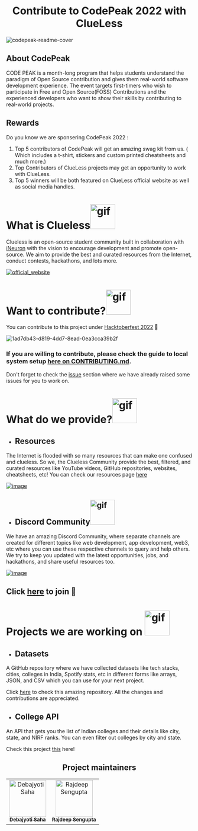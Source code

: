<h1 align='center'>Contribute to CodePeak 2022 with ClueLess</h1>

![codepeak-readme-cover](https://user-images.githubusercontent.com/91758830/205308086-df454271-2d7a-4158-a743-4359a18e8038.jpeg)

## About CodePeak 
CODE PEAK is a month-long program that helps students understand the paradigm of Open Source contribution and gives them real-world software development experience. The event targets first-timers who wish to participate in Free and Open Source(FOSS) Contributions and the experienced developers who want to show their skills by contributing to real-world projects.

## Rewards
Do you know we are sponsering CodePeak 2022 : 
1. Top 5 contributors of CodePeak will get an amazing swag kit from us. ( Which includes a t-shirt, stickers and custom printed cheatsheets and much more.)
2. Top Contributors of ClueLess projects may get an opportunity to work with ClueLess.  
3. Top 5 winners will be both featured on ClueLess official website as well as social media handles.

<!-- # What is Clueless? ![hippo](https://media.tenor.com/LA_6z3bAMScAAAAi/ナニ-ベタックマ.gif) -->
# What is Clueless<img src="https://media.tenor.com/LA_6z3bAMScAAAAi/ナニ-ベタックマ.gif" alt="gif" width="67"/>

Clueless is an open-source student community built in collaboration with [iNeuron]() with the vision to encourage development and promote open-source. We aim to provide the best and curated resources from the Internet, conduct contests, hackathons, and lots more.

[![official_website](https://www.linkpicture.com/q/cluelessHomepage.png)](https://www.clueless.tech/)

# Want to contribute?<img src="https://media.tenor.com/8q1Mi4wzB7sAAAAj/robot-cute.gif" alt="gif" width="67"/>


You can contribute to this project under [Hacktoberfest 2022](https://hacktoberfest.com/) 🤩

![1ad7db43-d819-4dd7-8ead-0ea3cca39b2f](https://user-images.githubusercontent.com/91758830/193353014-0b52c976-ee52-4512-ac25-590038a79014.jpg)


### If you are willing to contribute, please check the guide to local system setup [here on CONTRIBUTING.md](https://github.com/Clueless-Community/clueless-official-website/blob/main/CONTRIBUTING.md).

Don't forget to check the [issue](https://github.com/Clueless-Community/clueless-official-website/issues) section where we have already raised some issues for you to work on.

# What do we provide?<img src="https://media.tenor.com/ZhY_wsBbhvQAAAAi/bulb-light.gif" alt="gif" width="67"/>

+ ## Resources

The Internet is flooded with so many resources that can make one confused and clueless. So we, the Clueless Community provide the best, filtered, and curated resources like YouTube videos, GitHub repositories, websites, cheatsheets, etc! You can check our resources page [here](https://clueless-resources.super.site/resources)



[![image](https://www.linkpicture.com/q/cluelessResources.png)](https://clueless-resources.super.site/resources)

+ ## Discord Community<img src="https://media.tenor.com/EU5PsyIFwRUAAAAj/wumpus-discord.gif" alt="gif" width="67"/>
We have an amazing Discord Community, where separate channels are created for different topics like web development, app development, web3, etc where you can use these respective channels to query and help others. We try to keep you updated with the latest opportunities, jobs, and hackathons, and share useful resources too.

[![image](https://www.linkpicture.com/q/cluelessDiscord.png)](https://discord.gg/zrVMjGW8sB)


Click [here](https://discord.gg/zrVMjGW8sB) to  join 🚀
---

#  Projects we are working on <img src="https://media.tenor.com/DIuaMBpri1QAAAAi/working-smiles.gif" alt="gif" width="67"/>
+ ## Datasets
A GitHub repository where we have collected datasets like tech stacks, cities, colleges in India, Spotify stats, etc in different forms like arrays, JSON, and CSV which you can use for your next project.

Click [here](https://github.com/Clueless-Community/Datasets) to check this amazing repository. All the changes and contributions are appreciated.

+ ## College API
An API that gets you the list of Indian colleges and their details like city, state, and NIRF ranks. You can even filter out colleges by city and state. 

Check this project [this](https://github.com/Clueless-Community/collegeAPI) here! 

<h2 align='center'> Project maintainers </h2>
<table align='center'>
<tr>
    <td align="center">
        <a href="https://github.com/Debajyoti14">
            <img src="https://avatars.githubusercontent.com/u/91759192?v=4" width="100;" alt="Debajyoti Saha"/>
            <br />
            <sub><b>Debajyoti Saha</b></sub>
        </a>
    </td>
    <td align="center">
        <a href="https://github.com/Rajdip019">
            <img src="https://avatars.githubusercontent.com/u/91758830?v=4" width="100;" alt="Rajdeep Sengupta"/>
            <br />
            <sub><b>Rajdeep Sengupta</b></sub>
        </a>
    </td>
  </tr>
</table>
